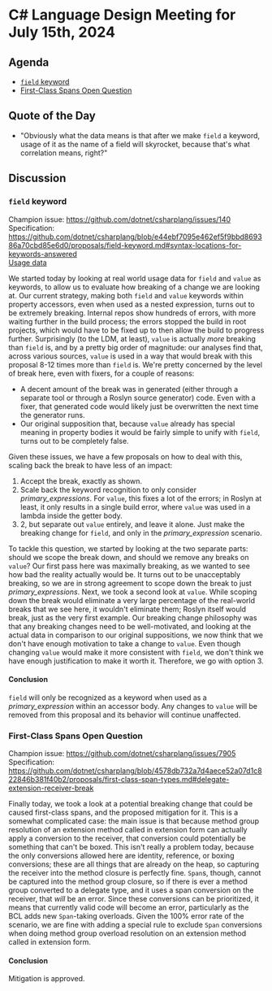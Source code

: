 # C# Language Design Meeting for July 15th, 2024

## Agenda

- [`field` keyword](#field-keyword)
- [First-Class Spans Open Question](#first-class-spans-open-question)

## Quote of the Day

- "Obviously what the data means is that after we make `field` a keyword, usage of it as the name of a field will skyrocket, because that's what correlation means, right?"

## Discussion

### `field` keyword

Champion issue: https://github.com/dotnet/csharplang/issues/140  
Specification: https://github.com/dotnet/csharplang/blob/e44ebf7095e462ef5f9bbd869386a70cbd85e6d0/proposals/field-keyword.md#syntax-locations-for-keywords-answered  
[Usage data](LDM-2024-07-15-usage-data.md)

We started today by looking at real world usage data for `field` and `value` as keywords, to allow us to evaluate how breaking of a change we are looking at. Our current strategy, making both `field` and `value`
keywords within property accessors, even when used as a nested expression, turns out to be extremely breaking. Internal repos show hundreds of errors, with more waiting further in the build process; the errors stopped
the build in root projects, which would have to be fixed up to then allow the build to progress further. Surprisingly (to the LDM, at least), `value` is actually _more_ breaking than `field` is, and by a pretty big
order of magnitude: our analyses find that, across various sources, `value` is used in a way that would break with this proposal 8-12 times more than `field` is. We're pretty concerned by the level of break here, even
with fixers, for a couple of reasons:

* A decent amount of the break was in generated (either through a separate tool or through a Roslyn source generator) code. Even with a fixer, that generated code would likely just be overwritten the next time the
  generator runs.
* Our original supposition that, because `value` already has special meaning in property bodies it would be fairly simple to unify with `field`, turns out to be completely false.

Given these issues, we have a few proposals on how to deal with this, scaling back the break to have less of an impact:

1. Accept the break, exactly as shown.
2. Scale back the keyword recognition to only consider _primary\_expressions_. For `value`, this fixes a lot of the errors; in Roslyn at least, it only results in a single build error, where `value` was used in a lambda
   inside the getter body.
3. 2, but separate out `value` entirely, and leave it alone. Just make the breaking change for `field`, and only in the _primary\_expression_ scenario.

To tackle this question, we started by looking at the two separate parts: should we scope the break down, and should we remove any breaks on `value`? Our first pass here was maximally breaking, as we wanted to see how
bad the reality actually would be. It turns out to be unacceptably breaking, so we are in strong agreement to scope down the break to just _primary\_expressions_. Next, we took a second look at `value`. While scoping
down the break would eliminate a very large percentage of the real-world breaks that we see here, it wouldn't eliminate them; Roslyn itself would break, just as the very first example. Our breaking change philosophy
was that any breaking changes need to be well-motivated, and looking at the actual data in comparison to our original suppositions, we now think that we don't have enough motivation to take a change to `value`. Even
though changing `value` would make it more consistent with `field`, we don't think we have enough justification to make it worth it. Therefore, we go with option 3.

#### Conclusion

`field` will only be recognized as a keyword when used as a _primary\_expression_ within an accessor body. Any changes to `value` will be removed from this proposal and its behavior will continue unaffected.

### First-Class Spans Open Question

Champion issue: https://github.com/dotnet/csharplang/issues/7905  
Specification: https://github.com/dotnet/csharplang/blob/4578db732a7d4aece52a07d1c822846b381f40b2/proposals/first-class-span-types.md#delegate-extension-receiver-break

Finally today, we took a look at a potential breaking change that could be caused first-class spans, and the proposed mitigation for it. This is a somewhat complicated case: the main issue is that because method group
resolution of an extension method called in extension form can actually apply a conversion to the receiver, that conversion could potentially be something that can't be boxed. This isn't really a problem today, because
the only conversions allowed here are identity, reference, or boxing conversions; these are all things that are already on the heap, so capturing the receiver into the method closure is perfectly fine. `Span`s, though,
cannot be captured into the method group closure, so if there is ever a method group converted to a delegate type, and it uses a span conversion on the receiver, that _will_ be an error. Since these conversions can be
prioritized, it means that currently valid code will become an error, particularly as the BCL adds new `Span`-taking overloads. Given the 100% error rate of the scenario, we are fine with adding a special rule to exclude
`Span` conversions when doing method group overload resolution on an extension method called in extension form.

#### Conclusion

Mitigation is approved.
